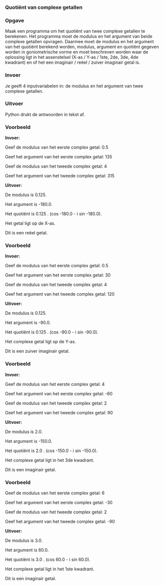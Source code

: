 ### Quotiënt van complexe getallen

### Opgave

Maak een programma om het quotiënt van twee complexe getallen te berekenen. Het programma moet de modulus en het argument van beide complexe getallen opvragen.
Daarmee moet de modulus en het argument van het quotiënt berekend worden, modulus, argument en quotiënt gegeven worden in goniometrische vorme en moet beschreven worden waar de oplossing
ligt in het assenstelsel (X-as / Y-as / 1ste, 2de, 3de, 4de kwadrant) en of het een imaginair / reëel / zuiver imaginair getal is.

### Invoer

Je geeft 4 inputvariabelen in: de modulus en het argument van twee complexe getallen.

### Uitvoer

Python drukt de antwoorden in tekst af.

### Voorbeeld

**Invoer:**

Geef de modulus van het eerste complex getal: 0.5

Geef het argument van het eerste complex getal: 135

Geef de modulus van het tweede complex getal: 4

Geef het argument van het tweede complex getal: 315

**Uitvoer:**

De modulus is 0.125.

Het argument is -180.0.

Het quotiënt is 0.125 . (cos -180.0 - i sin -180.0).

Het getal ligt op de X-as.

Dit is een reëel getal.

### Voorbeeld

**Invoer:**

Geef de modulus van het eerste complex getal: 0.5

Geef het argument van het eerste complex getal: 30

Geef de modulus van het tweede complex getal: 4

Geef het argument van het tweede complex getal: 120

**Uitvoer:**

De modulus is 0.125.

Het argument is -90.0.

Het quotiënt is 0.125 . (cos -90.0 - i sin -90.0).

Het complexe getal ligt op de Y-as.

Dit is een zuiver imaginair getal.

### Voorbeeld

**Invoer:**

Geef de modulus van het eerste complex getal: 4

Geef het argument van het eerste complex getal: -60

Geef de modulus van het tweede complex getal: 2

Geef het argument van het tweede complex getal: 90

**Uitvoer:**

De modulus is 2.0.

Het argument is -150.0.

Het quotiënt is 2.0 . (cos -150.0 - i sin -150.0).

Het complexe getal ligt in het 3de kwadrant.

Dit is een imaginair getal.

### Voorbeeld

Geef de modulus van het eerste complex getal: 6

Geef het argument van het eerste complex getal: -30

Geef de modulus van het tweede complex getal: 2

Geef het argument van het tweede complex getal: -90

**Uitvoer:**

De modulus is 3.0.

Het argument is 60.0.

Het quotiënt is 3.0 . (cos 60.0 - i sin 60.0).

Het complexe getal ligt in het 1ste kwadrant.

Dit is een imaginair getal.